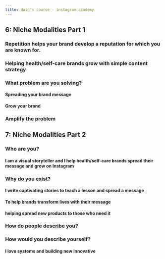 ```yaml
---
title: dain's course - instagram academy
---
```


## **6: Niche Modalities Part 1**
### Repetition helps your brand develop a reputation for which you are known for.
### Helping health/self-care brands grow with simple content strategy
### What problem are you solving?
#### Spreading your brand message
#### Grow your brand
### Amplify the problem
## **7: Niche Modalities Part 2**
### Who are you?
#### I am a visual storyteller and I help health/self-care brands spread their message and grow on Instagram
### Why do you exist?
#### I write captivating stories to teach a lesson and spread a message
#### To help brands transform lives with their message
#### helping spread new products to those who need it
### How do people describe you?
### How would you describe yourself?
#### I love systems and building new innovative
